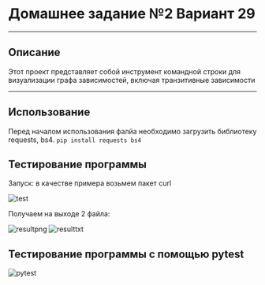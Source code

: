 # Домашнее задание №2 Вариант 29
___
## Описание
Этот проект представляет собой инструмент командной строки для визуализации графа зависимостей, включая транзитивные зависимости
___
## Использование
Перед началом использования фалйа необходимо загрузить библиотеку requests, bs4.
`pip install requests bs4`

## Тестирование программы
Запуск: в качестве примера возьмем пакет curl

![test](https://github.com/d1nech/KonfUpravlenie/blob/main/HW%20№2/img/zapusk.png?raw=true)

Получаем на выходе 2 файла:

![resultpng](https://github.com/d1nech/KonfUpravlenie/blob/main/HW%20№2/img/resultgraph.png?raw=true) ![resulttxt](https://github.com/d1nech/KonfUpravlenie/blob/main/HW%20№2/img/resulttxt.png?raw=true)

## Тестирование программы c помощью pytest

![pytest](https://github.com/d1nech/KonfUpravlenie/blob/main/HW%20№2/img/pytest.png?raw=true)
